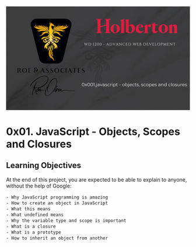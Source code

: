 ![bann js osc](https://github.com/ronroeandassociates/assets/blob/master/images/0x01_javascript-objects_scopes_closures_ban.png)

# 0x01. JavaScript - Objects, Scopes and Closures

## Learning Objectives

At the end of this project, you are expected to be able to explain to anyone, without the help of Google:

```
- Why JavaScript programming is amazing
- How to create an object in JavaScript
- What this means
- What undefined means
- Why the variable type and scope is important
- What is a closure
- What is a prototype
- How to inherit an object from another
```
